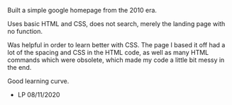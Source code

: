 Built a simple google homepage from the 2010 era.

Uses basic HTML and CSS, does not search, merely the landing page with no function.

Was helpful in order to learn better with CSS. The page I based it off had a lot of the spacing and CSS in the HTML code, as well as many HTML commands which were obsolete, which made my code a little bit messy in the end. 

Good learning curve.

- LP 08/11/2020